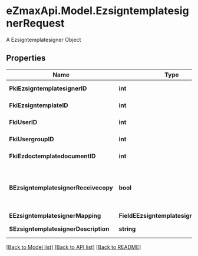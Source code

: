# eZmaxApi.Model.EzsigntemplatesignerRequest
A Ezsigntemplatesigner Object

## Properties

Name | Type | Description | Notes
------------ | ------------- | ------------- | -------------
**PkiEzsigntemplatesignerID** | **int** | The unique ID of the Ezsigntemplatesigner | [optional] 
**FkiEzsigntemplateID** | **int** | The unique ID of the Ezsigntemplate | 
**FkiUserID** | **int** | The unique ID of the User | [optional] 
**FkiUsergroupID** | **int** | The unique ID of the Usergroup | [optional] 
**FkiEzdoctemplatedocumentID** | **int** | The unique ID of the Ezdoctemplatedocument | [optional] 
**BEzsigntemplatesignerReceivecopy** | **bool** | If this flag is true. The signatory will receive a copy of every signed Ezsigndocument even if it ain&#39;t required to sign the document. | [optional] 
**EEzsigntemplatesignerMapping** | **FieldEEzsigntemplatesignerMapping** |  | [optional] 
**SEzsigntemplatesignerDescription** | **string** | The description of the Ezsigntemplatesigner | 

[[Back to Model list]](../README.md#documentation-for-models) [[Back to API list]](../README.md#documentation-for-api-endpoints) [[Back to README]](../README.md)

